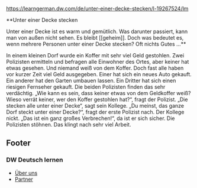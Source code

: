 https://learngerman.dw.com/de/unter-einer-decke-stecken/l-19267524/lm

**Unter einer Decke stecken  
  
Unter einer Decke ist es warm und gemütlich. Was darunter passiert, kann man von außen nicht sehen. Es bleibt [[geheim]]. Doch was bedeutet es, wenn mehrere Personen unter einer Decke stecken? Oft nichts Gutes …**  
  
In einem kleinen Dorf wurde ein Koffer mit sehr viel Geld gestohlen. Zwei Polizisten ermitteln und befragen alle Einwohner des Ortes, aber keiner hat etwas gesehen. Und niemand weiß von dem Koffer. Doch fast alle haben vor kurzer Zeit viel Geld ausgegeben. Einer hat sich ein neues Auto gekauft. Ein anderer hat den Garten umbauen lassen. Ein Dritter hat sich einen riesigen Fernseher gekauft. Die beiden Polizisten finden das sehr verdächtig. „Wie kann es sein, dass keiner etwas von dem Geldkoffer weiß? Wieso verrät keiner, wer den Koffer gestohlen hat?“, fragt der Polizist. „Die stecken alle unter einer Decke“, sagt sein Kollege. „Du meinst, das ganze Dorf steckt unter einer Decke?“, fragt der erste Polizist nach. Der Kollege nickt. „Das ist ein ganz großes Verbrechen!“, da ist er sich sicher. Die Polizisten stöhnen. Das klingt nach sehr viel Arbeit.

## Footer

### DW Deutsch lernen

- [Über uns](https://learngerman.dw.com/de/%C3%BCber-uns/a-61932865)
- [Partner](https://learngerman.dw.com/de/partner/s-61934464)
